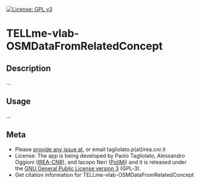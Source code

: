 [![License: GPL v3](https://img.shields.io/badge/License-GPL%20v3-blue.svg)](http://www.gnu.org/licenses/gpl-3.0)

TELLme-vlab-OSMDataFromRelatedConcept
=================

## Description
...

## Usage
...

## Meta
* Please [provide any issue at](https://github.com/ptagliolato/TELLme-vlab-OSMDataFromRelatedConcept/edit/master/README.md), or email tagliolato.p(at)irea.cnr.it
* License: The app is being developed by Paolo Tagliolato, Alessandro Oggioni ([IREA-CNR](http://www.irea.cnr.it)), and Iacopo Neri ([PoliMi](https://www.polimi.it/)) and it is released under the [GNU General Public License version 3](https://www.gnu.org/licenses/gpl-3.0.html) (GPL‑3).
* Get citation information for TELLme-vlab-OSMDataFromRelatedConcept
``` bibtex
```
